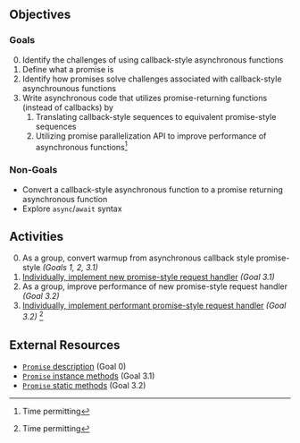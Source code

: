 ## Objectives
### Goals
0. Identify the challenges of using callback-style asynchronous functions
1. Define what a promise is
2. Identify how promises solve challenges associated with callback-style asynchrounous functions
3. Write asynchronous code that utilizes promise-returning functions (instead of callbacks) by
   1. Translating callback-style sequences to equivalent promise-style sequences
   2. Utilizing promise parallelization API to improve performance of asynchronous functions[^0]

### Non-Goals
 - Convert a callback-style asynchronous function to a promise returning asynchronous function
 - Explore `async`/`await` syntax


## Activities
0. As a group, convert warmup from asynchronous callback style promise-style _(Goals 1, 2, 3.1)_
1. [Individually, implement new promise-style request handler](./activity1.md) _(Goal 3.1)_
2. As a group, improve performance of new promise-style request handler _(Goal 3.2)_
3. [Individually, implement performant promise-style request handler](./activity3.md) _(Goal 3.2)_ [^0]


## External Resources
- [`Promise` description](https://developer.mozilla.org/en-US/docs/Web/JavaScript/Reference/Global_Objects/Promise#description) (Goal 0)
- [`Promise` instance methods](https://developer.mozilla.org/en-US/docs/Web/JavaScript/Reference/Global_Objects/Promise#instance_methods) (Goal 3.1)
- [`Promise` static methods](https://developer.mozilla.org/en-US/docs/Web/JavaScript/Reference/Global_Objects/Promise#static_methods) (Goal 3.2)

[^0]: Time permitting
